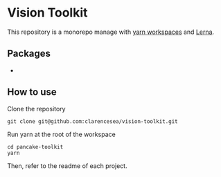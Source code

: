 # Vision Toolkit

This repository is a monorepo manage with [yarn workspaces](https://classic.yarnpkg.com/en/docs/workspaces/) and [Lerna](https://lerna.js.org/). 

## Packages

- 

## How to use

Clone the repository 

```
git clone git@github.com:clarencesea/vision-toolkit.git
```

Run yarn at the root of the workspace

```
cd pancake-toolkit
yarn
```

Then, refer to the readme of each project.
